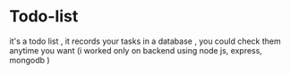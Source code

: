 # Todo-list
it's a todo list , it records your tasks in a database , you could check them anytime you want (i worked only on backend using node js, express, mongodb )
